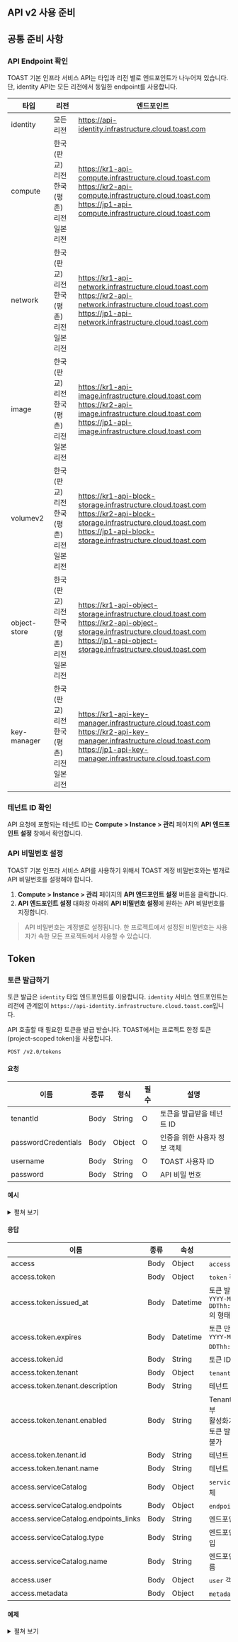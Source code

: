 ## API v2 사용 준비

## 공통 준비 사항

### API Endpoint 확인

TOAST 기본 인프라 서비스 API는 타입과 리전 별로 엔드포인트가 나누어져 있습니다. 단, identity API는 모든 리전에서 동일한 endpoint를 사용합니다.

| 타입 | 리전 | 엔드포인트 |
|---|---|---|
| identity | 모든 리전 | https://api-identity.infrastructure.cloud.toast.com |
| compute | 한국(판교) 리전<br>한국(평촌) 리전<br>일본 리전 | https://kr1-api-compute.infrastructure.cloud.toast.com<br>https://kr2-api-compute.infrastructure.cloud.toast.com<br>https://jp1-api-compute.infrastructure.cloud.toast.com |
| network | 한국(판교) 리전<br>한국(평촌) 리전<br>일본 리전 | https://kr1-api-network.infrastructure.cloud.toast.com<br>https://kr2-api-network.infrastructure.cloud.toast.com<br>https://jp1-api-network.infrastructure.cloud.toast.com |
| image | 한국(판교) 리전<br>한국(평촌) 리전<br>일본 리전 | https://kr1-api-image.infrastructure.cloud.toast.com<br>https://kr2-api-image.infrastructure.cloud.toast.com<br>https://jp1-api-image.infrastructure.cloud.toast.com |
| volumev2 | 한국(판교) 리전<br>한국(평촌) 리전<br>일본 리전 | https://kr1-api-block-storage.infrastructure.cloud.toast.com<br>https://kr2-api-block-storage.infrastructure.cloud.toast.com<br>https://jp1-api-block-storage.infrastructure.cloud.toast.com |
| object-store | 한국(판교) 리전<br>한국(평촌) 리전<br>일본 리전 | https://kr1-api-object-storage.infrastructure.cloud.toast.com<br>https://kr2-api-object-storage.infrastructure.cloud.toast.com<br>https://jp1-api-object-storage.infrastructure.cloud.toast.com |
| key-manager | 한국(판교) 리전<br>한국(평촌) 리전<br>일본 리전 | https://kr1-api-key-manager.infrastructure.cloud.toast.com<br>https://kr2-api-key-manager.infrastructure.cloud.toast.com<br>https://jp1-api-key-manager.infrastructure.cloud.toast.com |

### 테넌트 ID 확인

API 요청에 포함되는 테넌트 ID는 **Compute > Instance > 관리** 페이지의 **API 엔드포인트 설정** 창에서 확인합니다.

### API 비밀번호 설정

TOAST 기본 인프라 서비스 API를 사용하기 위해서 TOAST 계정 비밀번호와는 별개로 API 비밀번호를 설정해야 합니다.

1. **Compute > Instance > 관리** 페이지의 **API 엔드포인트 설정** 버튼을 클릭합니다.
2. **API 엔드포인트 설정** 대화창 아래의 **API 비밀번호 설정**에 원하는 API 비밀번호를 지정합니다.

> API 비밀번호는 계정별로 설정됩니다. 한 프로젝트에서 설정된 비밀번호는 사용자가 속한 모든 프로젝트에서 사용할 수 있습니다.


## Token

### 토큰 발급하기

토큰 발급은 `identity` 타입 엔드포인트를 이용합니다. `identity` 서비스 엔드포인트는 리전에 관계없이 `https://api-identity.infrastructure.cloud.toast.com`입니다.

API 호출할 때 필요한 토큰을 발급 받습니다. TOAST에서는 프로젝트 한정 토큰(project-scoped token)을 사용합니다.

```
POST /v2.0/tokens
```

#### 요청

| 이름 | 종류 | 형식 | 필수 | 설명 |
|---|---|---|---|---|
| tenantId | Body | String | O | 토큰을 발급받을 테넌트 ID |
| passwordCredentials | Body | Object | O | 인증을 위한 사용자 정보 객체 |
| username | Body | String | O | TOAST 사용자 ID |
| password | Body | String | O | API 비밀 번호 |

#### 예시
<details><summary>펼쳐 보기</summary>
<p>

```json
{
    "auth": {
        "tenantId": "f5073eaa26b64cffbee89411df94ce01",
        "passwordCredentials": {
            "username": "user@example.com",
            "password": "secretsecret"
        }
    }
}
```

</p>
</details>

#### 응답

| 이름 | 종류 | 속성 | 설명 |
|---|---|---|---|
| access | Body | Object | `access` 객체 |
| access.token | Body | Object | `token` 객체 |
| access.token.issued_at | Body | Datetime | 토큰 발급 시간 (UTC)<br>`YYYY-MM-DDThh:mm:ss.SSSSSS`의 형태 |
| access.token.expires | Body | Datetime | 토큰 만료 시간 (UTC)<br>`YYYY-MM-DDThh:mm:ssZ`의 형태 |
| access.token.id | Body | String | 토큰 ID |
| access.token.tenant | Body | Object | `tenant` 객체 |
| access.token.tenant.description | Body | String | 테넌트 설명 |
| access.token.tenant.enabled | Body | String | Tenant의 활성화 여부<br>활성화가 되지 않으면 토큰 발급 및 API 호출 불가 |
| access.token.tenant.id | Body | String | 테넌트 ID |
| access.token.tenant.name | Body | String | 테넌트 이름 |
| access.serviceCatalog | Body | Object | `serviceCatalog` 객체 |
| access.serviceCatalog.endpoints | Body | Object | `endpoint` 객체 |
| access.serviceCatalog.endpoints_links | Body | String | 엔드포인트 링크 |
| access.serviceCatalog.type | Body | String | 엔드포인트 서비스 타입 |
| access.serviceCatalog.name | Body | String | 엔드포인트 서비스 이름 |
| access.user | Body | Object | `user` 객체 |
| access.metadata | Body | Object | `metadata` 객체 |

#### 예제
<details><summary>펼쳐 보기</summary>
<p>

```json
{
  "access": {
    "token": {
      "id": "e42a092ed6ee4d99949bf25f5f6ecc60",
      "expires": "2020-04-29T15:31:21Z",
      "tenant": {
        "id": "f5073eaa26b64cffbee89411df94ce01",
        "name": "c_VKkasVsh",
        "groupId": "XEj2zkHrbA7modGU",
        "description": "",
        "enabled": true,
        "project_domain": "NORMAL"
      },
      "issued_at": "2020-04-29T03:32:28.000405"
    },
    "serviceCatalog": [
      {
        "endpoints": [
          {
            "region": "KR2",
            "publicURL": "https://kr2-api-instance.infrastructure.cloud.toast.com/v2/f5073eaa26b64cffbee89411df94ce01"
          },
          {
            "region": "KR1",
            "publicURL": "https://kr1-api-instance.infrastructure.cloud.toast.com/v2/f5073eaa26b64cffbee89411df94ce01"
          }
        ],
        "type": "compute",
        "name": "nova"
      },
      {
        "endpoints": [
          {
            "region": "KR2",
            "publicURL": "https://kr2-api-image.infrastructure.cloud.toast.com"
          },
          {
            "region": "KR1",
            "publicURL": "https://kr1-api-image.infrastructure.cloud.toast.com"
          }
        ],
        "type": "image",
        "name": "glance"
      },
      {
        "endpoints": [
          {
            "region": "KR1",
            "publicURL": "https://api-identity.infrastructure.cloud.toast.com/v2.0"
          }
        ],
        "type": "identity",
        "name": "keystone"
      },
      {
        "endpoints": [
          {
            "region": "KR2",
            "publicURL": "https://kr2-api-key-manager.infrastructure.cloud.toast.com"
          },
          {
            "region": "KR1",
            "publicURL": "https://kr1-api-key-manager.infrastructure.cloud.toast.com"
          }
        ],
        "type": "key-manager",
        "name": "barbican"
      },
      {
        "endpoints": [
          {
            "region": "KR2",
            "publicURL": "https://kr2-api-block-storage.infrastructure.cloud.toast.com/v2/f5073eaa26b64cffbee89411df94ce01"
          },
          {
            "region": "KR1",
            "publicURL": "https://kr1-api-block-storage.infrastructure.cloud.toast.com/v2/f5073eaa26b64cffbee89411df94ce01"
          }
        ],
        "type": "volumev2",
        "name": "cinderv2"
      },
      {
        "endpoints": [
          {
            "region": "KR2",
            "publicURL": "https://kr2-api-network.infrastructure.cloud.toast.com"
          },
          {
            "region": "KR1",
            "publicURL": "https://kr1-api-network.infrastructure.cloud.toast.com"
          }
        ],
        "type": "network",
        "name": "neutron"
      }
    ],
    "user": {
      "id": "436f727b7c9142f896ddd56be591dd7f",
      "username": "37be6ac0-d660-11e7-ae46-005056ac1497",
      "name": "37be6ac0-d660-11e7-ae46-005056ac1497",
      "roles": [
        {
          "name": "project_admin"
        }
      ],
      "roles_links": []
    },
    "metadata": {
      "roles": [
        "9fe2ff9ee4384b1894a90878d3e92bab"
      ],
      "is_admin": 0
    }
  }
}
```

</p>
</details>
